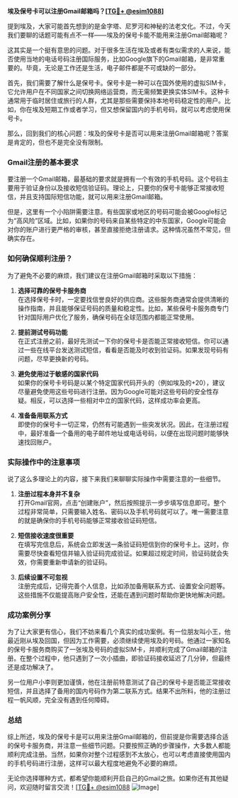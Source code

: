 **埃及保号卡可以注册Gmail邮箱吗？[[TG💪+ @esim1088](https://t.me/s/esim1088)]**

提到埃及，大家可能首先想到的是金字塔、尼罗河和神秘的法老文化。不过，今天我们要聊的话题可能有点不一样——埃及的保号卡能不能用来注册Gmail邮箱呢？

这其实是一个挺有意思的问题。对于很多生活在埃及或者有类似需求的人来说，能否使用当地的电话号码注册国际服务，比如Google旗下的Gmail邮箱，是非常重要的。毕竟，无论是工作还是生活，电子邮件都是不可或缺的一部分。

首先，我们需要了解什么是保号卡。保号卡是一种可以在国外使用的虚拟SIM卡，它允许用户在不同国家之间切换网络运营商，而无需频繁更换实体SIM卡。这种卡通常用于临时居住或旅行的人群，尤其是那些需要保持本地号码稳定性的用户。比如，你在埃及短期工作或者学习，但又想保留国内的手机号码，就可以考虑使用保号卡。

那么，回到我们的核心问题：埃及的保号卡是否可以用来注册Gmail邮箱呢？答案是肯定的，但也不是完全没有限制。

### Gmail注册的基本要求

要注册一个Gmail邮箱，最基础的要求就是拥有一个有效的手机号码。这个号码主要用于验证身份以及接收短信验证码。理论上，只要你的保号卡能够正常接收短信，并且支持国际短信功能，就可以用来注册Gmail邮箱。

但是，这里有一个小陷阱需要注意。有些国家或地区的号码可能会被Google标记为“高风险”区域。比如，如果你的号码来自某些特定的中东国家，Google可能会对你的账户进行更严格的审核，甚至直接拒绝注册请求。这种情况虽然不常见，但确实存在。

### 如何确保顺利注册？

为了避免不必要的麻烦，我们建议在注册Gmail邮箱时采取以下措施：

1. **选择可靠的保号卡服务商**  
   在选择保号卡时，一定要找信誉良好的供应商。这些服务商通常会提供清晰的操作指南，并且能够保证号码的质量和稳定性。比如，某些保号卡服务商专门针对国际用户优化了服务，确保号码在全球范围内都能正常使用。

2. **提前测试号码功能**  
   在正式注册之前，最好先测试一下你的保号卡是否能正常接收短信。你可以通过一些在线平台发送测试短信，看看是否能及时收到验证码。如果发现号码有问题，尽早更换新的号码。

3. **避免使用过于敏感的国家代码**  
   如果你的保号卡号码是以某个特定国家代码开头的（例如埃及的+20），建议尽量避免使用这些号码进行注册。因为Google可能对这些号码的安全性存疑。相反，可以选择一些相对中立的国家代码，这样成功率会更高。

4. **准备备用联系方式**  
   即使你的保号卡一切正常，仍然有可能遇到一些突发状况。因此，在注册过程中，最好准备一个备用的电子邮件地址或电话号码，以便在出现问题时能够快速找回账户。

### 实际操作中的注意事项

说了这么多理论上的内容，接下来我们来聊聊实际操作中需要注意的一些细节。

1. **注册过程本身并不复杂**  
   打开Gmail官网，点击“创建账户”，然后按照提示一步步填写信息即可。整个过程非常简单，只需要输入姓名、密码以及手机号码就可以了。唯一需要注意的就是确保你的手机号码能够正常接收验证码短信。

2. **短信接收速度很重要**  
   在填写完信息后，系统会立即发送一条验证码短信到你的保号卡上。这时，你需要尽快查看短信并输入验证码完成验证。如果超过规定时间，验证码就会失效，你需要重新申请新的验证码。

3. **后续设置不可忽视**  
   注册完成后，记得完善个人信息，比如添加备用联系方式、设置安全问题等。这些措施不仅能提高账户安全性，还能在遇到问题时帮助你更快地解决问题。

### 成功案例分享

为了让大家更有信心，我们不妨来看几个真实的成功案例。有一位朋友叫小王，他最近刚从埃及回国，但因为工作需要，必须继续使用埃及的号码。他通过一家知名的保号卡服务商购买了一张埃及号码的虚拟SIM卡，并顺利完成了Gmail邮箱的注册。在整个过程中，他只遇到了一次小插曲，即验证码接收延迟了几分钟，但最终还是成功解决了。

另一位用户小李则更加谨慎，他在注册前特意测试了自己的保号卡是否能正常接收短信，并且选择了备用的国内号码作为第二联系方式。结果不出所料，他的注册过程一帆风顺，完全没有遇到任何障碍。

### 总结

综上所述，埃及的保号卡是可以用来注册Gmail邮箱的，但前提是你需要选择合适的保号卡服务商，并注意一些细节问题。只要按照正确的步骤操作，大多数人都能顺利完成注册。当然，如果你对整个过程感到不太放心，也可以考虑直接使用国内的手机号码进行注册，这样可以最大程度地避免不必要的麻烦。

无论你选择哪种方式，都希望你能顺利开启自己的Gmail之旅。如果你还有其他疑问，欢迎随时留言交流！[[TG💪+ @esim1088](https://t.me/s/esim1088) ![Image](https://i.postimg.cc/4NQfJmqS/Snipaste-2025-05-13-00-14-12.png)]
